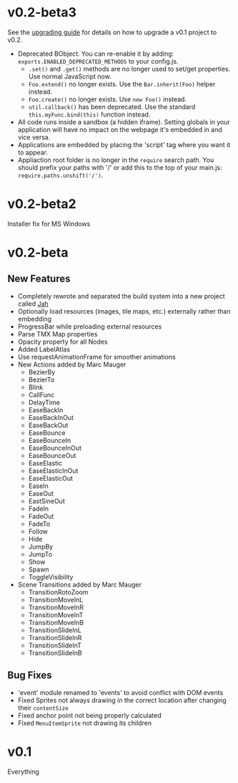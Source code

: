 v0.2-beta3
==========

See the [upgrading guide][upgrading] for details on how to upgrade a v0.1 project to v0.2.

* Deprecated BObject. You can re-enable it by adding: `exports.ENABLED_DEPRECATED_METHODS` to your config.js.
  * `.set()` and `.get()` methods are no longer used to set/get properties. Use normal JavaScript now.
  * `Foo.extend()` no longer exists. Use the `Bar.inherit(Foo)` helper instead.
  * `Foo.create()` no longer exists. Use `new Foo()` instead.
  * `util.callback()` has been deprecated. Use the standard `this.myFunc.bind(this)` function instead.
* All code runs inside a sandbox (a hidden iframe). Setting globals in your application will have no impact on the webpage it's embedded in and vice versa.
* Applications are embedded by placing the 'script' tag where you want it to appear.
* Appliaction root folder is no longer in the `require` search path. You should prefix your paths with '/' or add this to the top of your main.js: `require.paths.unshift('/')`.


v0.2-beta2
==========

Installer fix for MS Windows

v0.2-beta
=========

New Features
------------

* Completely rewrote and separated the build system into a new project called [Jah][jah]
* Optionally load resources (images, tile maps, etc.) externally rather than embedding
* ProgressBar while preloading external resources
* Parse TMX Map properties
* Opacity property for all Nodes
* Added LabelAtlas
* Use requestAnimationFrame for smoother animations
* New Actions added by Marc Mauger
  * BezierBy
  * BezierTo
  * Blink
  * CallFunc
  * DelayTime
  * EaseBackIn
  * EaseBackInOut
  * EaseBackOut
  * EaseBounce
  * EaseBounceIn
  * EaseBounceInOut
  * EaseBounceOut
  * EaseElastic
  * EaseElasticInOut
  * EaseElasticOut
  * EaseIn
  * EaseOut
  * EastSineOut
  * FadeIn
  * FadeOut
  * FadeTo
  * Follow
  * Hide
  * JumpBy
  * JumpTo
  * Show
  * Spawn
  * ToggleVisibility
* Scene Transitions added by Marc Mauger
  * TransitionRotoZoom
  * TransitionMoveInL
  * TransitionMoveInR
  * TransitionMoveInT
  * TransitionMoveInB
  * TransitionSlideInL
  * TransitionSlideInR
  * TransitionSlideInT
  * TransitionSlideInB


Bug Fixes
---------

* 'event' module renamed to 'events' to avoid conflict with DOM events
* Fixed Sprites not always drawing in the correct location after changing their `contentSize`
* Fixed anchor point not being properly calculated
* Fixed `MenuItemSprite` not drawing its children


v0.1
====

Everything

[jah]: https://github.com/ryanwilliams/jah
[upgrading]: http://cocos2d-javascript.org/tutorials/upgrading-from-v0-1-to-v0-2
